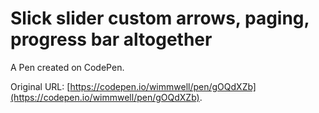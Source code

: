 # Slick slider custom arrows, paging, progress bar altogether

A Pen created on CodePen.

Original URL: [https://codepen.io/wimmwell/pen/gOQdXZb](https://codepen.io/wimmwell/pen/gOQdXZb).

